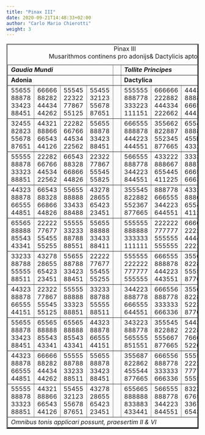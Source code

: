 ```yaml
---
title: "Pinax III"
date: 2020-09-21T14:48:33+02:00
author: "Carlo Mario Chierotti"
weight: 3
---
```



<TABLE BORDER="3" CELLPADDING="5">
<CAPTION>Pinax III<BR>Musarithmos&nbsp;continens&nbsp;pro&nbsp;adonijs&amp;&nbsp;Dactylicis&nbsp;aptos</CAPTION>
<TR>
<TD COLSPAN="4" CLASS="bc"><EM><STRONG>Gaudia Mundi</STRONG></EM></TD>
<TD CLASS="bc">&nbsp;</TD>
<TD COLSPAN="4" CLASS="bc"><EM><STRONG>Tollite Principes</STRONG></EM></TD>
</TR>
<TR>
<TD COLSPAN="4"><STRONG>Adonia</STRONG></TD>
<TD CLASS="bc">&nbsp;</TD>
<TD COLSPAN="4"><STRONG>Dactylica</STRONG></TD>
</TR>
<TR>
<TD CLASS="bc">55655<BR>88878<BR>33423<BR>88451</TD>
<TD CLASS="bc">66666<BR>88282<BR>44434<BR>44262</TD>
<TD CLASS="bc">55545<BR>22322<BR>77867<BR>55125</TD>
<TD CLASS="bc">55455<BR>32123<BR>55678<BR>87651</TD>
<TD CLASS="bc">&nbsp;</TD>
<TD CLASS="bc">555555<BR>888778<BR>333223<BR>111151</TD>
<TD CLASS="bc">666666<BR>222882<BR>444334<BR>222662</TD>
<TD CLASS="bc">444334<BR>888888<BR>666556<BR>444114</TD>
<TD CLASS="bc">366555<BR>888778<BR>544223<BR>844551</TD>
</TR>
<TR>
<TD CLASS="bc">32455<BR>82823<BR>55678<BR>87651</TD>
<TD CLASS="bc">44321<BR>88866<BR>66543<BR>44126</TD>
<TD CLASS="bc">22282<BR>66766<BR>44534<BR>22562</TD>
<TD CLASS="bc">55655<BR>88878<BR>33423<BR>88451</TD>
<TD CLASS="bc">&nbsp;</TD>
<TD CLASS="bc">666555<BR>888878<BR>444223<BR>444551</TD>
<TD CLASS="bc">355662<BR>822887<BR>552345<BR>877665</TD>
<TD CLASS="bc">655443<BR>888878<BR>455b45<BR>433221</TD>
<TD CLASS="bc">555555<BR>888778<BR>333223<BR>111551</TD>
</TR>
<TR>
<TD CLASS="bc">55555<BR>88878<BR>33323<BR>88851</TD>
<TD CLASS="bc">22282<BR>66766<BR>44534<BR>22562</TD>
<TD CLASS="bc">66543<BR>88328<BR>66866<BR>44826</TD>
<TD CLASS="bc">22322<BR>77867<BR>55545<BR>55825</TD>
<TD CLASS="bc">&nbsp;</TD>
<TD CLASS="bc">566555<BR>888778<BR>344223<BR>844551</TD>
<TD CLASS="bc">433222<BR>888667<BR>655445<BR>411225</TD>
<TD CLASS="bc">333333<BR>888778<BR>666556<BR>666336</TD>
<TD CLASS="bc">333223<BR>888778<BR>555555<BR>111551</TD>
</TR>
<TR>
<TD CLASS="bc">44323<BR>88878<BR>66555<BR>44851</TD>
<TD CLASS="bc">66543<BR>88328<BR>66866<BR>44826</TD>
<TD CLASS="bc">55655<BR>88888<BR>33433<BR>88488</TD>
<TD CLASS="bc">43278<BR>28655<BR>65423<BR>23451</TD>
<TD CLASS="bc">&nbsp;</TD>
<TD CLASS="bc">355545<BR>822882<BR>552367<BR>877665</TD>
<TD CLASS="bc">888778<BR>666555<BR>344223<BR>644551</TD>
<TD CLASS="bc">433222<BR>888666<BR>655445<BR>411225</TD>
<TD CLASS="bc">655443<BR>888888<BR>455665<BR>433441</TD>
</TR>
<TR>
<TD CLASS="bc">65565<BR>88888<BR>85543<BR>43341</TD>
<TD CLASS="bc">22222<BR>77677<BR>55455<BR>55255</TD>
<TD CLASS="bc">55555<BR>33233<BR>88788<BR>88551</TD>
<TD CLASS="bc">55655<BR>88888<BR>33433<BR>88411</TD>
<TD CLASS="bc">&nbsp;</TD>
<TD CLASS="bc">555555<BR>888888<BR>333333<BR>111111</TD>
<TD CLASS="bc">222222<BR>777777<BR>555555<BR>555555</TD>
<TD CLASS="bc">666666<BR>222222<BR>444444<BR>222222</TD>
<TD CLASS="bc">343223<BR>888778<BR>565555<BR>841551</TD>
</TR>
<TR>
<TD CLASS="bc">33233<BR>88788<BR>55555<BR>88511</TD>
<TD CLASS="bc">43278<BR>28655<BR>65423<BR>23451</TD>
<TD CLASS="bc">55655<BR>88788<BR>33423<BR>88451</TD>
<TD CLASS="bc">22222<BR>77677<BR>55455<BR>55255</TD>
<TD CLASS="bc">&nbsp;</TD>
<TD CLASS="bc">555555<BR>222222<BR>777777<BR>555555</TD>
<TD CLASS="bc">666555<BR>888878<BR>444223<BR>443551</TD>
<TD CLASS="bc">355687<BR>822862<BR>555545<BR>877665</TD>
<TD CLASS="bc">566555<BR>888778<BR>344223<BR>844551</TD>
</TR>
<TR>
<TD CLASS="bc">44323<BR>88878<BR>66555<BR>44151</TD>
<TD CLASS="bc">22322<BR>77867<BR>55545<BR>55125</TD>
<TD CLASS="bc">55555<BR>88888<BR>33323<BR>88851</TD>
<TD CLASS="bc">33233<BR>88788<BR>55555<BR>88511</TD>
<TD CLASS="bc">&nbsp;</TD>
<TD CLASS="bc">344223<BR>888778<BR>666555<BR>644551</TD>
<TD CLASS="bc">666556<BR>888778<BR>333333<BR>666336</TD>
<TD CLASS="bc">355662<BR>822887<BR>522345<BR>877665</TD>
<TD CLASS="bc">666555<BR>888878<BR>444223<BR>444551</TD>
</TR>
<TR>
<TD CLASS="bc">55655<BR>88878<BR>33423<BR>88451</TD>
<TD CLASS="bc">65565<BR>88888<BR>85543<BR>43341</TD>
<TD CLASS="bc">65565<BR>88888<BR>85543<BR>43341</TD>
<TD CLASS="bc">44323<BR>88878<BR>66555<BR>44151</TD>
<TD CLASS="bc">&nbsp;</TD>
<TD CLASS="bc">343223<BR>888778<BR>565555<BR>851551</TD>
<TD CLASS="bc">355545<BR>822882<BR>555667<BR>877665</TD>
<TD CLASS="bc">544334<BR>222882<BR>766666<BR>522662</TD>
<TD CLASS="bc">555555<BR>888778<BR>333223<BR>111551</TD>
</TR>
<TR>
<TD CLASS="bc">44323<BR>88878<BR>66555<BR>44851</TD>
<TD CLASS="bc">66666<BR>88282<BR>44434<BR>44262</TD>
<TD CLASS="bc">55555<BR>88788<BR>33233<BR>88511</TD>
<TD CLASS="bc">55655<BR>88878<BR>33423<BR>88451</TD>
<TD CLASS="bc">&nbsp;</TD>
<TD CLASS="bc">355687<BR>822862<BR>455544<BR>877665</TD>
<TD CLASS="bc">666556<BR>888778<BR>333333<BR>666336</TD>
<TD CLASS="bc">555545<BR>222222<BR>777767<BR>555525</TD>
<TD CLASS="bc">655443<BR>888778<BR>455645<BR>433221</TD>
</TR>
<TR>
<TD CLASS="bc">55555<BR>88878<BR>33323<BR>88851</TD>
<TD CLASS="bc">44321<BR>88866<BR>66543<BR>44126</TD>
<TD CLASS="bc">55455<BR>32123<BR>55678<BR>87651</TD>
<TD CLASS="bc">43278<BR>28655<BR>65423<BR>23451</TD>
<TD CLASS="bc">&nbsp;</TD>
<TD CLASS="bc">655665<BR>888888<BR>833883<BR>433441</TD>
<TD CLASS="bc">566555<BR>888778<BR>344223<BR>844551</TD>
<TD CLASS="bc">832333<BR>676556<BR>336778<BR>654336</TD>
<TD CLASS="bc">655443<BR>888888<BR>455665<BR>433441</TD>
</TR>
<TR>
<TD COLSPAN="9"><EM>Omnibus tonis applicari possunt, praesertim II &amp; VI</EM></TD>
</TR>
</TABLE>
